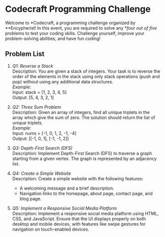 # Codecraft Programming Challenge

Welcome to *Codecraft, a programming challenge organized by **Encypherist! In this event, you are required to solve any **four out of five* problems to test your coding skills. Challenge yourself, improve your problem-solving abilities, and have fun coding!



## Problem List

1. *Q1: Reverse a Stack*  
   Description: You are given a stack of integers. Your task is to reverse the order of the elements in the stack using only stack operations (push and pop) without using any additional data structures.  
   *Example*:  
   Input: stack = [1, 2, 3, 4, 5]  
   Output: [5, 4, 3, 2, 1]

2. *Q2: Three Sum Problem*  
   Description: Given an array of integers, find all unique triplets in the array which give the sum of zero. The solution should return the list of unique triplets.  
   *Example*:  
   Input: nums = [-1, 0, 1, 2, -1, -4]  
   Output: [[-1, 0, 1], [-1, -1, 2]]

3. *Q3: Depth-First Search (DFS)*  
   Description: Implement Depth-First Search (DFS) to traverse a graph starting from a given vertex. The graph is represented by an adjacency list.

4. *Q4: Create a Simple Website*  
   Description: Create a simple website with the following features:
   - A welcoming message and a brief description.
   - Navigation links to the homepage, about page, contact page, and blog page.

5. *Q5: Implement a Responsive Social Media Platform*  
   Description: Implement a responsive social media platform using HTML, CSS, and JavaScript. Ensure that the UI displays properly on both desktop and mobile devices, with features like swipe gestures for navigation on touch-enabled devices.


